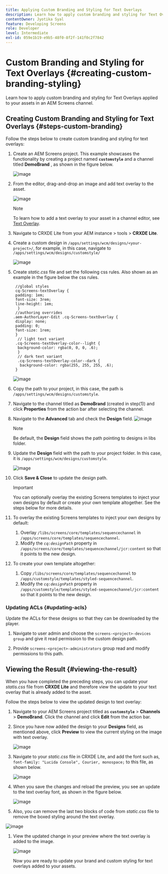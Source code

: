 ```yaml
---
title: Applying Custom Branding and Styling for Text Overlays
description: Learn how to apply custom branding and styling for Text Overlays applied to assets in an AEM Screens channel.
contentOwner: Jyotika Syal
feature: Developing Screens
role: Developer
level: Intermediate
exl-id: 059e1b19-e9b5-48f0-8f2f-141f0c2f7842
---
```

# Custom Branding and Styling for Text Overlays {#creating-custom-branding-styling}

Learn how to apply custom branding and styling for Text Overlays applied to your assets in an AEM Screens channel.

## Creating Custom Branding and Styling for Text Overlays {#steps-custom-branding}

Follow the steps below to create custom branding and styling for text overlays:

1. Create an AEM Screens project. This example showcases the functionality by creating a project named **`customstyle`** and a channel titled **DemoBrand** , as shown in the figure below.

    ![image](/help/user-guide/assets/custom-brand/custom-brand1.png)

1. From the editor, drag-and-drop an image and add text overlay to the asset.

   ![image](/help/user-guide/assets/custom-brand/custom-brand2.png)  

   >[!NOTE]
   >To learn how to add a text overlay to your asset in a channel editor, see [Text Overlay](/help/user-guide/text-overlay.md).
   
1. Navigate to CRXDE Lite from your AEM instance > tools > **CRXDE Lite**.

1. Create a custom design in `/apps/settings/wcm/designs/<your-project>/`, for example, in this case, navigate to `/apps/settings/wcm/designs/customstyle/`

   ![image](/help/user-guide/assets/custom-brand/custom-brand3.png)

1. Create *static.css* file and set the following css rules. Also shown as an example in the figure below the css rules.

    ```shell
     //global styles
     cq-Screens-textOverlay {
     padding: 1em;
     font-size: 3rem;
     line-height: 1em;
      }
     //authoring overrides
    .aem-AuthorLayer-Edit .cq-Screens-textOverlay {
     display: none;
     padding: 0;
     font-size: 1rem;
     }
      // light text variant
     .cq-Screens-textOverlay-color--light {
      background-color: rgba(0, 0, 0, .6);
      }
      // dark text variant
      .cq-Screens-textOverlay-color--dark {
       background-color: rgba(255, 255, 255, .6);
     }
    ```

   ![image](/help/user-guide/assets/custom-brand/custom-brand4.png)

1. Copy the path to your project, in this case, the path is `/apps/settings/wcm/designs/customstyle`.

1. Navigate to the channel titled as **DemoBrand** (created in step(1)) and click **Properties** from the action bar after selecting the channel.

1. Navigate to the **Advanced** tab and check the **Design** field.
   ![image](/help/user-guide/assets/custom-brand/custom-brand5.png)

   >[!NOTE]
   >Be default, the **Design** field shows the path pointing to designs  in libs folder.

1. Update the **Design** field with the path to your project folder. In this case, it is `/apps/settings/wcm/designs/customstyle`.

   ![image](/help/user-guide/assets/custom-brand/custom-brand6.png)

1. Click **Save & Close** to update the design path.

   >[!IMPORTANT]
   >You can optionally overlay the existing Screens templates to inject your own designs by default or create your own template altogether. See the steps below for more details.

1. To overlay the existing Screens templates to inject your own designs by default: 

    1. Overlay `/libs/screens/core/templates/sequencechannel` in `/apps/screens/core/templates/sequencechannel`.
    1. Modify the *`cq:designPath`* property in `/apps/screens/core/templates/sequencechannel/jcr:content` so that it points to the new design.

1. To create your own template altogether:
     1. Copy `/libs/screens/core/templates/sequencechannel` to `/apps/customstyle/templates/styled-sequencechannel`.
     1. Modify the *`cq:designPath`* property in `/apps/customstyle/templates/styled-sequencechannel/jcr:content` so that it points to the new design.
 

### Updating ACLs {#updating-acls}

Update the ACLs for these designs so that they can be downloaded by the player.

1. Navigate to user admin and choose the `screens-<project>-devices group` and give it read permission to the custom design path.

1. Provide `screens-<project>-administrators` group read and modify permissions to this path.

## Viewing the Result {#viewing-the-result}

When you have completed the preceding steps, you can update your *statis.css* file from **CRXDE Lite** and therefore view the update to your text overlay that is already added to the asset.

Follow the steps below to view the updated design to text overlay:

1. Navigate to your AEM Screens project titled as **`customstyle`** > **Channels** > **DemoBrand**. Click the channel and click **Edit** from the action bar.

1. Since you have now added the design to your **Designs** field, as mentioned above, click **Preview** to view the current styling on the image with text overlay.

   ![image](/help/user-guide/assets/custom-brand/custom-brand7.png)

1. Navigate to your *static.css* file in CRXDE Lite, and add the font such as, `font-family: "Lucida Console", Courier, monospace;` to this file, as shown below.

   ![image](/help/user-guide/assets/custom-brand/custom-brand8.png)

1. When you save the changes and reload the preview, you see an update to the text overlay font, as shown in the figure below.

   ![image](/help/user-guide/assets/custom-brand/custom-brand9.png)

1. Also, you can remove the last two blocks of code from *static.css* file to remove the boxed styling around the text overlay.

  ![image](/help/user-guide/assets/custom-brand/custom-brand10.png)

1. View the updated change in your preview where the text overlay is added to the image.

   ![image](/help/user-guide/assets/custom-brand/custom-brand11.png)

   Now you are ready to update your brand and custom styling for text overlays added to your assets.
